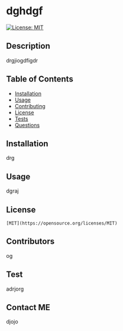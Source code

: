  # dghdgf
  [![License: MIT](https://img.shields.io/badge/License-MIT-yellow.svg)](https://opensource.org/licenses/MIT)
  ## Description 
  drgjiogdfigdr


  ## Table of Contents
  - [Installation](#Installation)
  - [Usage](#Usage)
  - [Contributing](#Contributors)
  - [License](#License)
  - [Tests](#Tests)
  - [Questions](#Questions)

  
  ## Installation 
   drg
  
  ## Usage 
  dgraj
  
  ## License 
    [MIT](https://opensource.org/licenses/MIT)

  ## Contributors 
  og

  ## Test
  adrjorg

  ## Contact ME 
  djojo